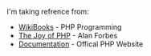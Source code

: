 I'm taking refrence from:
- [WikiBooks](https://en.wikibooks.org/wiki/Main_Page) - PHP Programming  
- [The Joy of PHP](http://www.joyofphp.com/) - Alan Forbes
- [Documentation](http://php.net/docs.php) - Offical PHP Website
